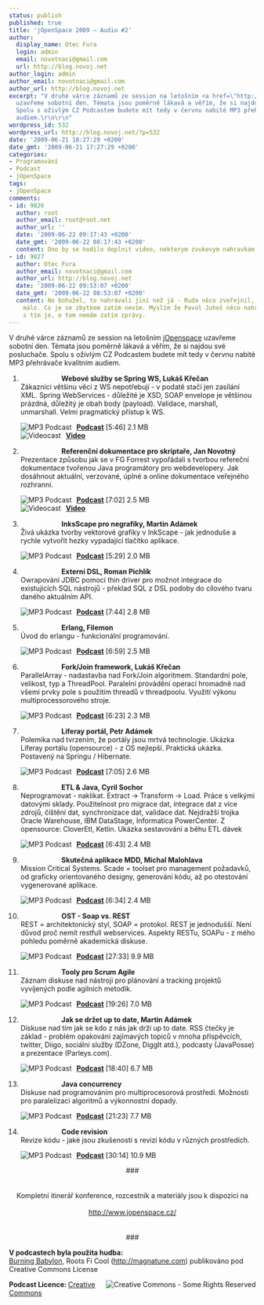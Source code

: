 ```yaml
---
status: publish
published: true
title: 'jOpenSpace 2009 – Audio #2'
author:
  display_name: Otec Fura
  login: admin
  email: novotnaci@gmail.com
  url: http://blog.novoj.net
author_login: admin
author_email: novotnaci@gmail.com
author_url: http://blog.novoj.net
excerpt: "V druhé várce záznamů ze session na letošním <a href=\"http://blog.novoj.net/2009/05/17/jopenspace-2009/\">jOpenspace</a>
  uzavřeme sobotní den. Témata jsou poměrně lákavá a věřím, že si najdou své posluchače.
  Spolu s oživlým CZ Podcastem budete mít tedy v červnu nabité MP3 přehrávače kvalitním
  audiem.\r\n\r\n"
wordpress_id: 532
wordpress_url: http://blog.novoj.net/?p=532
date: '2009-06-21 18:27:29 +0200'
date_gmt: '2009-06-21 17:27:29 +0200'
categories:
- Programování
- Podcast
- jOpenSpace
tags:
- jOpenSpace
comments:
- id: 9826
  author: root
  author_email: root@root.net
  author_url: ''
  date: '2009-06-22 09:17:43 +0200'
  date_gmt: '2009-06-22 08:17:43 +0200'
  content: Ono by se hodilo doplnit video, nekterym zvukovym nahravkam to dost chybi.
- id: 9827
  author: Otec Fura
  author_email: novotnaci@gmail.com
  author_url: http://blog.novoj.net
  date: '2009-06-22 09:53:07 +0200'
  date_gmt: '2009-06-22 08:53:07 +0200'
  content: No bohužel, to nahrávali jiní než já - Ruda něco zveřejnil, ale je toho
    málo. Co je se zbytkem zatím nevím. Myslím že Pavol Juhoš něco nahrával, ale co
    s tím je, o tom nemám zatím zprávy.
---
```

<p>V druhé várce záznamů ze session na letošním <a href="http://blog.novoj.net/2009/05/17/jopenspace-2009/">jOpenspace</a> uzavřeme sobotní den. Témata jsou poměrně lákavá a věřím, že si najdou své posluchače. Spolu s oživlým CZ Podcastem budete mít tedy v červnu nabité MP3 přehrávače kvalitním audiem.</p>
<p><a id="more"></a><a id="more-532"></a></p>
<style>
div.program li {<br />
    margin: 1em;<br />
}<br />
div.program li strong {<br />
   font-size: 1.1em;<br />
   color: lightblue;<br />
}<br />
</style>
<div class="program">
<ol>
<li><strong><img src="http://files.novoj.net/button_lt.png" width="80" height="15"> Webové služby se Spring WS, Lukáš Křečan</strong><br>Zákazníci většinu věcí z WS nepotřebují - v podatě stačí jen zasílání XML. Spring WebServices - důležité je XSD, SOAP envelope je většinou prázdná, důležitý je obah body (payload). Validace, marshall, unmarshall. Velmi pragmatický přístup k WS.
<p><a href="http://www.jopenspace.cz/2009/audio/2-09-spring-web-services.mp3" title="MP3 Podcast"><img src="http://files.novoj.net/button_mp3.png" title="MP3 Podcast" alt="MP3 Podcast" style="margin-right: 10px" align="left" /></a> <a href="http://www.jopenspace.cz/2009/audio/2-09-spring-web-services.mp3" title="MP3 Podcast"><strong> Podcast</strong></a> [5:46] 2.1 MB<br><a href="http://www.youtube.com/watch?v=ZmZEgHmtk3Q" title="MP3 Podcast"><img src="http://files.novoj.net/button_xvid.png" title="Videocast" alt="Videocast" style="margin-right: 10px" align="left" /></a> <a href="http://www.youtube.com/watch?v=ZmZEgHmtk3Q" title="Videocast"><strong> Video</strong></a></p>
</li>
<li><strong><img src="http://files.novoj.net/button_lt.png" width="80" height="15"> Referenční dokumentace pro skriptaře, Jan Novotný</strong><br>Prezentace způsobu jak se v FG Forrest vypořádali s tvorbou refereční dokumentace tvořenou Java programátory pro webdevelopery. Jak dosáhnout aktuální, verzované, úplné a online dokumentace veřejného rozhranní.
<p><a href="http://www.jopenspace.cz/2009/audio/2-10-referencni-dokumentace-pro-skriptare.mp3" title="MP3 Podcast"><img src="http://files.novoj.net/button_mp3.png" title="MP3 Podcast" alt="MP3 Podcast" style="margin-right: 10px" align="left" /></a> <a href="http://www.jopenspace.cz/2009/audio/2-10-referencni-dokumentace-pro-skriptare.mp3" title="MP3 Podcast"><strong> Podcast</strong></a> [7:02] 2.5 MB<br><a href="http://www.youtube.com/watch?v=U4wu5uDoNT0" title="MP3 Podcast"><img src="http://files.novoj.net/button_xvid.png" title="Videocast" alt="Videocast" style="margin-right: 10px" align="left" /></a> <a href="http://www.youtube.com/watch?v=U4wu5uDoNT0" title="Videocast"><strong> Video</strong></a></p>
</li>
<li><strong><img src="http://files.novoj.net/button_lt.png" width="80" height="15"> InksScape pro negrafiky, Martin Adámek</strong><br>Živá ukázka tvorby vektorové grafiky v InkScape - jak jednoduše a rychle vytvořit hezky vypadající tlačítko aplikace.
<p><a href="http://www.jopenspace.cz/2009/audio/2-11-inkscape-pro-negrafiky.mp3" title="MP3 Podcast"><img src="http://files.novoj.net/button_mp3.png" title="MP3 Podcast" alt="MP3 Podcast" style="margin-right: 10px" align="left" /></a> <a href="http://www.jopenspace.cz/2009/audio/2-11-inkscape-pro-negrafiky.mp3" title="MP3 Podcast"><strong> Podcast</strong></a> [5:29] 2.0 MB</p>
</li>
<li><strong><img src="http://files.novoj.net/button_lt.png" width="80" height="15"> Externí DSL, Roman Pichlík</strong><br>Owrapování JDBC pomocí thin driver pro možnot integrace do existujících SQL nástrojů - překlad SQL z DSL podoby do cílového tvaru daného aktuálním API.
<p><a href="http://www.jopenspace.cz/2009/audio/2-12-externi-dsl.mp3" title="MP3 Podcast"><img src="http://files.novoj.net/button_mp3.png" title="MP3 Podcast" alt="MP3 Podcast" style="margin-right: 10px" align="left" /></a> <a href="http://www.jopenspace.cz/2009/audio/2-12-externi-dsl.mp3" title="MP3 Podcast"><strong> Podcast</strong></a> [7:44] 2.8 MB</p>
</li>
<li><strong><img src="http://files.novoj.net/button_lt.png" width="80" height="15"> Erlang, Filemon</strong><br>Úvod do erlangu - funkcionální programování.
<p><a href="http://www.jopenspace.cz/2009/audio/2-13-erlang.mp3" title="MP3 Podcast"><img src="http://files.novoj.net/button_mp3.png" title="MP3 Podcast" alt="MP3 Podcast" style="margin-right: 10px" align="left" /></a> <a href="http://www.jopenspace.cz/2009/audio/2-13-erlang.mp3" title="MP3 Podcast"><strong> Podcast</strong></a> [6:59] 2.5 MB</p>
</li>
<li><strong><img src="http://files.novoj.net/button_lt.png" width="80" height="15"> Fork/Join framework, Lukáš Křečan</strong><br>ParallelArray - nadastavba nad Fork/Join algoritmem. Standardní pole, velikost, typ a ThreadPool. Paralelní provádění operací hromadně nad všemi prvky pole s použitím threadů v threadpoolu. Využití výkonu multiprocessorového stroje.
<p><a href="http://www.jopenspace.cz/2009/audio/2-14-fork-join-framework.mp3" title="MP3 Podcast"><img src="http://files.novoj.net/button_mp3.png" title="MP3 Podcast" alt="MP3 Podcast" style="margin-right: 10px" align="left" /></a> <a href="http://www.jopenspace.cz/2009/audio/2-14-fork-join-framework.mp3" title="MP3 Podcast"><strong> Podcast</strong></a> [6:23] 2.3 MB</p>
</li>
<li><strong><img src="http://files.novoj.net/button_lt.png" width="80" height="15"> Liferay portál, Petr Adámek</strong><br>Polemika nad tvrzením, že portály jsou mrtvá technologie. Ukázka Liferay portálu (opensource) - z OS nejlepší. Praktická ukázka. Postavený na Springu / Hibernate.
<p><a href="http://www.jopenspace.cz/2009/audio/2-15-liferay-portal.mp3" title="MP3 Podcast"><img src="http://files.novoj.net/button_mp3.png" title="MP3 Podcast" alt="MP3 Podcast" style="margin-right: 10px" align="left" /></a> <a href="http://www.jopenspace.cz/2009/audio/2-15-liferay-portal.mp3" title="MP3 Podcast"><strong> Podcast</strong></a> [7:05] 2.6 MB</p>
</li>
<li><strong><img src="http://files.novoj.net/button_lt.png" width="80" height="15"> ETL & Java, Cyril Sochor</strong><br>Neprogramovat - naklikat. Extract ->  Transform ->  Load. Práce s velkými datovými sklady. Použitelnost pro migrace dat, integrace dat z více zdrojů, čištění dat, synchronizace dat, validace dat. Nejdražší trojka Oracle Warehouse, IBM DataStage, Informatica PowerCenter. Z opensource: CloverEtl, Ketlin. Ukázka sestavování a běhu ETL dávek
<p><a href="http://www.jopenspace.cz/2009/audio/2-16-etl-a-java.mp3" title="MP3 Podcast"><img src="http://files.novoj.net/button_mp3.png" title="MP3 Podcast" alt="MP3 Podcast" style="margin-right: 10px" align="left" /></a> <a href="http://www.jopenspace.cz/2009/audio/2-16-etl-a-java.mp3" title="MP3 Podcast"><strong> Podcast</strong></a> [6:43] 2.4 MB</p>
</li>
<li><strong><img src="http://files.novoj.net/button_lt.png" width="80" height="15"> Skutečná aplikace MDD, Michal Malohlava</strong><br>Mission Critical Systems. Scade = toolset pro management požadavků, od graficky orientovaného designy, generování kódu, až po otestování vygenerované aplikace.
<p><a href="http://www.jopenspace.cz/2009/audio/2-17-skutecna-aplikace-MDD.mp3" title="MP3 Podcast"><img src="http://files.novoj.net/button_mp3.png" title="MP3 Podcast" alt="MP3 Podcast" style="margin-right: 10px" align="left" /></a> <a href="http://www.jopenspace.cz/2009/audio/2-17-skutecna-aplikace-MDD.mp3" title="MP3 Podcast"><strong> Podcast</strong></a> [6:34] 2.4 MB</p>
</li>
<li><strong><img src="http://files.novoj.net/button_ost.png" width="80" height="15"> OST - Soap vs. REST</strong><br>REST = architektonický styl, SOAP = protokol. REST je jednodušší. Není důvod proč nemít restfull webservices. Aspekty RESTu, SOAPu - z mého pohledu poměrně akademická diskuse.
<p><a href="http://www.jopenspace.cz/2009/audio/2-18-soap-vs-rest.mp3" title="MP3 Podcast"><img src="http://files.novoj.net/button_mp3.png" title="MP3 Podcast" alt="MP3 Podcast" style="margin-right: 10px" align="left" /></a> <a href="http://www.jopenspace.cz/2009/audio/2-18-soap-vs-rest.mp3" title="MP3 Podcast"><strong> Podcast</strong></a> [27:33] 9.9 MB</p>
</li>
<li><strong><img src="http://files.novoj.net/button_ost.png" width="80" height="15"> Tooly pro Scrum Agile</strong><br>Záznam diskuse nad nástroji pro plánování a tracking projektů vyvíjených podle agilních metodik.
<p><a href="http://www.jopenspace.cz/2009/audio/2-19-tooly-pro-scrum-a-agile.mp3" title="MP3 Podcast"><img src="http://files.novoj.net/button_mp3.png" title="MP3 Podcast" alt="MP3 Podcast" style="margin-right: 10px" align="left" /></a> <a href="http://www.jopenspace.cz/2009/audio/2-19-tooly-pro-scrum-a-agile.mp3" title="MP3 Podcast"><strong> Podcast</strong></a> [19:26] 7.0 MB</p>
</li>
<li><strong><img src="http://files.novoj.net/button_ost.png" width="80" height="15"> Jak se držet up to date, Martin Adámek</strong><br>Diskuse nad tím jak se kdo z nás jak drží up to date. RSS čtečky je základ - problém opakování zajímavých topiců v mnoha příspěvcích, twitter, Diigo, sociální služby (DZone, DiggIt atd.), podcasty (JavaPosse) a prezentace (Parleys.com).
<p><a href="http://www.jopenspace.cz/2009/audio/2-20-jak-se-drzet-up-to-date.mp3" title="MP3 Podcast"><img src="http://files.novoj.net/button_mp3.png" title="MP3 Podcast" alt="MP3 Podcast" style="margin-right: 10px" align="left" /></a> <a href="http://www.jopenspace.cz/2009/audio/2-20-jak-se-drzet-up-to-date.mp3" title="MP3 Podcast"><strong> Podcast</strong></a> [18:40] 6.7 MB</p>
</li>
<li><strong><img src="http://files.novoj.net/button_ost.png" width="80" height="15"> Java concurrency</strong><br>Diskuse nad programováním pro multiprocesorová prostředí. Možnosti pro paralelizaci algoritmů a výkonnostní dopady.
<p><a href="http://www.jopenspace.cz/2009/audio/2-21-concurrency.mp3" title="MP3 Podcast"><img src="http://files.novoj.net/button_mp3.png" title="MP3 Podcast" alt="MP3 Podcast" style="margin-right: 10px" align="left" /></a> <a href="http://www.jopenspace.cz/2009/audio/2-21-concurrency.mp3" title="MP3 Podcast"><strong> Podcast</strong></a> [21:23] 7.7 MB</p>
</li>
<li><strong><img src="http://files.novoj.net/button_ost.png" width="80" height="15"> Code revision</strong><br>Revize kódu - jaké jsou zkušenosti s revizí kódu v různých prostředích.
<p><a href="http://www.jopenspace.cz/2009/audio/2-22-code-revision.mp3" title="MP3 Podcast"><img src="http://files.novoj.net/button_mp3.png" title="MP3 Podcast" alt="MP3 Podcast" style="margin-right: 10px" align="left" /></a> <a href="http://www.jopenspace.cz/2009/audio/2-22-code-revision.mp3" title="MP3 Podcast"><strong> Podcast</strong></a> [30:14] 10.9 MB</p>
</li>
</ol>
</div>
<div align="center">
###<br><br><br />
Kompletní itinerář konference, rozcestník a materiály jsou k dispozici na <br><br />
<a href="http://www.jopenspace.cz/" target=_new">http://www.jopenspace.cz/</a><br />
<br><br>###
</div>
<p><strong>V podcastech byla použita hudba:</strong> <br> <a href="http://magnatune.com/artists/albums/magnacomp-sampler/">Burning Babylon</a>, Roots Fi Cool (<a href="http://magnatune.com/" target="_blank">http://magnatune.com</a>) publikováno pod Creative Commons License</p>
<p><img src="http://he3.magnatune.com/img/somerights2.gif" title="Creative Commons - Some Rights Reserved" alt="Creative Commons - Some Rights Reserved" align="right" /></p>
<p><strong>Podcast Licence: </strong><a href="http://creativecommons.org/licenses/by-nc-sa/1.0/" target="_blank"> Creative Commons</a></p>
